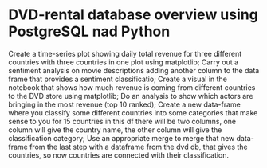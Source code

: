 # DVD-rental database overview using PostgreSQL nad Python
Create a time-series plot showing daily total revenue for three different countries with three countries in one plot using matplotlib;
Carry out a sentiment analysis on movie descriptions adding another column to the data frame that provides a sentiment classificatio;
Create a visual in the notebook that shows how much revenue is coming from different countries to the DVD store using  matplotlib;
Do an analysis to show which actors are bringing in the most revenue (top 10 ranked);
 Create a new data-frame where you classify some different countries into some categories that make sense to you for 15 countries in this df there will be two columns, one column will give the country name, the other column will give the classification category;
Use an appropriate merge to merge that new data-frame from the last step with a dataframe from the dvd db, that gives the countries, so now countries are connected with their classification.

